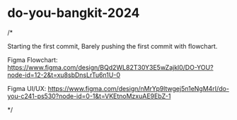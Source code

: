 # do-you-bangkit-2024 

/*

  Starting the first commit,
  Barely pushing the first commit with flowchart.

  Figma Flowchart:
  https://www.figma.com/design/BQd2WL82T30Y3E5wZajkl0/DO-YOU?node-id=12-2&t=xu8sbDnsLrTu6n1U-0

  Figma UI/UX: 
  https://www.figma.com/design/nMrYp9ltwgej5n1eNgM4rI/do-you-c241-ps530?node-id=0-1&t=VKEtnoMzxuAE9EbZ-1

  */
